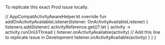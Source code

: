 To replicate this exact Prod issue locally:

// AppCompatActivityAwareHelper.kt
override fun addOnActivityAvailableListener(listener: OnActivityAvailableListener) {
  listeners.add(listener)
  activityReference.get()?.let { activity ->
    activity.runOnUiThread {
      listener.onActivityAvailable(activity)
      // Add this line to replicate issue in Development
      listener.onActivityAvailable(activity)
    }
  }
}